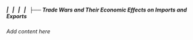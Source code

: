 ##### |   |   |   |   ├── Trade Wars and Their Economic Effects on Imports and Exports

*Add content here*